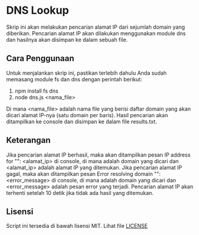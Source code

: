 # DNS Lookup

Skrip ini akan melakukan pencarian alamat IP dari sejumlah domain yang diberikan. Pencarian alamat IP akan dilakukan menggunakan module dns dan hasilnya akan disimpan ke dalam sebuah file.

## Cara Penggunaan
Untuk menjalankan skrip ini, pastikan terlebih dahulu Anda sudah memasang module fs dan dns dengan perintah berikut:

1. npm install fs dns
2. node dns.js <nama_file>

Di mana <nama_file> adalah nama file yang berisi daftar domain yang akan dicari alamat IP-nya (satu domain per baris).
Hasil pencarian akan ditampilkan ke console dan disimpan ke dalam file results.txt.

## Keterangan

Jika pencarian alamat IP berhasil, maka akan ditampilkan pesan IP address for "<domain>": <alamat_ip> di console, di mana <domain> adalah domain yang dicari dan <alamat_ip> adalah alamat IP yang ditemukan.
Jika pencarian alamat IP gagal, maka akan ditampilkan pesan Error resolving domain "<domain>": <error_message> di console, di mana <domain> adalah domain yang dicari dan <error_message> adalah pesan error yang terjadi.
Pencarian alamat IP akan terhenti setelah 10 detik jika tidak ada hasil yang ditemukan.



## Lisensi
Script ini tersedia di bawah lisensi MIT. Lihat file [LICENSE](LICENSE)
